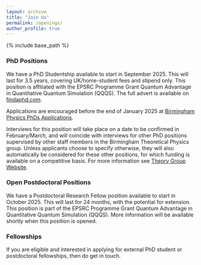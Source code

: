 ```yaml
---
layout: archive
title: "Join Us"
permalink: /openings/
author_profile: true
---
```


{% include base_path %}

### PhD Positions

We have a PhD Studentship available to start in September 2025. This will last for 3.5 years, covering UK/home-student fees and stipend only. This position is affiliated with the EPSRC Programme Grant Quantum Advantage in Quantitative Quantum Simulation (QQQS).
The full advert is available on <a href="https://www.birmingham.ac.uk/postgraduate/courses/research/physics/physics-astronomy-phd"><u>findaphd.com</u></a>. 

Applications are encouraged before the end of January 2025 at <a href="https://www.birmingham.ac.uk/postgraduate/courses/research/physics/physics-astronomy-phd"><u>Birmingham Physics PhDs Applications</u></a>. 

Interviews for this position will take place on a date to be confirmed in February/March, and will coincide with interviews for other PhD positions supervised by other staff members in the Birmingham Theoretical Physics group. 
Unless applicants choose to specify otherwise, they will also automatically be considered for these other positions, for which funding is available on a competitive basis. For more information see <a href="https://more.bham.ac.uk/theoretical-physics/"><u>Theory Group Website</u></a>.

### Open Postdoctoral Positions

We have a Postdoctoral Research Fellow position available to start in October 2025. This will last for 24 months, with the potential for extension. This position is part of the EPSRC Programme Grant Quantum Advantage in Quantitative Quantum Simulation (QQQS). More information will be available shortly when this position is opened.


### Fellowships

If you are eligible and interested in applying for external PhD student or postdoctoral fellowships, then do get in touch. 
